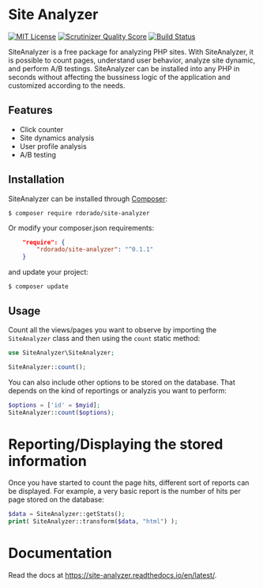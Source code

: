 Site Analyzer
=============

[![MIT License](https://badgen.net/badge/license/MIT/)](http://opensource.org/licenses/MIT)
[![Scrutinizer Quality Score](https://scrutinizer-ci.com/g/rdorado/site-analyzer/badges/quality-score.png?b=master)](https://scrutinizer-ci.com/g/rdorado/site-analyzer/)
[![Build Status](https://travis-ci.com/rdorado/site-analyzer.svg?branch=master)](https://travis-ci.com/rdorado/site-analyzer)

SiteAnalyzer is a free package for analyzing PHP sites. With SiteAnalyzer, it is possible to count pages, understand user behavior, analyze site dynamic, and perform A/B testings. SiteAnalyzer can be installed into any PHP in seconds without affecting the bussiness logic of the application and customized according to the needs. 

Features
--------

- Click counter
- Site dynamics analysis
- User profile analysis
- A/B testing


Installation
------------

SiteAnalyzer can be installed through [Composer](https://getcomposer.org):

```shell
$ composer require rdorado/site-analyzer
```


Or modify your composer.json requirements:

```json
    "require": {
        "rdorado/site-analyzer": "^0.1.1"
    }
```
and update your project:

```shell
$ composer update
```

Usage
-----

Count all the views/pages you want to observe by importing the ```SiteAnalyzer``` class and then using the ```count``` static method:

```php
use SiteAnalyzer\SiteAnalyzer;

SiteAnalyzer::count();
```


You can also include other options to be stored on the database. That depends on the kind of reportings or analyzis you want to perform:

```php
$options = ['id' = $myid];
SiteAnalyzer::count($options);
```


Reporting/Displaying the stored information
===========================================

Once you have started to count the page hits, different sort of reports can be displayed. For example, a very basic report is the number of hits per page stored on the database:

```php 
$data = SiteAnalyzer::getStats();
print( SiteAnalyzer::transform($data, "html") );
``` 

Documentation
===========================================

Read the docs at https://site-analyzer.readthedocs.io/en/latest/.



